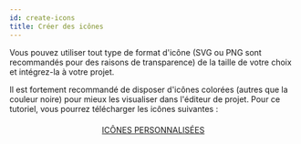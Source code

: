 ```yaml
---
id: create-icons
title: Créer des icônes
---
```

Vous pouvez utiliser tout type de format d'icône (SVG ou PNG sont recommandés pour des raisons de transparence) de la taille de votre choix et intégrez-la à votre projet.

Il est fortement recommandé de disposer d'icônes colorées (autres que la couleur noire) pour mieux les visualiser dans l'éditeur de projet. Pour ce tutoriel, vous pourrez télécharger les icônes suivantes :

<div style="text-align: center; margin-top: 20px">
  <p>
    

<a class="button"
href="../assets/custom-icons/Custom-Icons.zip">ICÔNES PERSONNALISÉES</a>

  </p>
</div>
